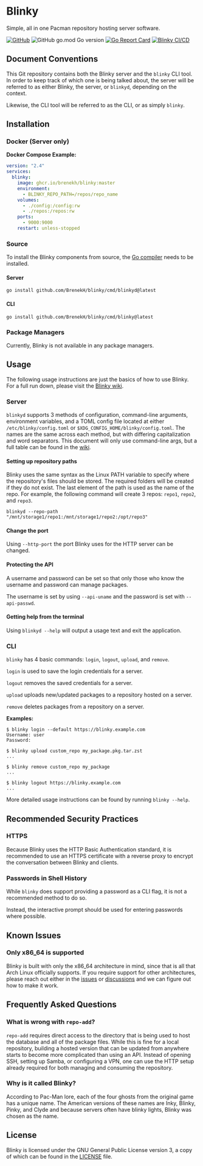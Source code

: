 # Blinky

Simple, all in one Pacman repository hosting server software.

<!-- TODO: Insert more badges here -->
[![GitHub](https://img.shields.io/github/license/BrenekH/blinky)](https://github.com/BrenekH/blinky/blob/master/LICENSE)
![GitHub go.mod Go version](https://img.shields.io/github/go-mod/go-version/BrenekH/blinky)
[![Go Report Card](https://goreportcard.com/badge/github.com/BrenekH/blinky)](https://goreportcard.com/report/github.com/BrenekH/blinky)
[![Blinky CI/CD](https://github.com/BrenekH/blinky/actions/workflows/blinky-ci-cd.yaml/badge.svg)](https://github.com/BrenekH/blinky/actions/workflows/blinky-ci-cd.yaml)

## Document Conventions

This Git repository contains both the Blinky server and the `blinky` CLI tool.
In order to keep track of which one is being talked about, the server will be referred to as either Blinky, the server, or `blinkyd`, depending on the context.

Likewise, the CLI tool will be referred to as the CLI, or as simply `blinky`.

## Installation

### Docker (Server only)

**Docker Compose Example:**

```yaml
version: "2.4"
services:
  blinky:
    image: ghcr.io/brenekh/blinky:master
    environment:
      - BLINKY_REPO_PATH=/repos/repo_name
    volumes:
      - ./config:/config:rw
      - ./repos:/repos:rw
    ports:
      - 9000:9000
    restart: unless-stopped
```

### Source

To install the Blinky components from source, the [Go compiler](https://go.dev/dl) needs to be installed.

#### Server

`go install github.com/BrenekH/blinky/cmd/blinkyd@latest`

#### CLI

`go install github.com/BrenekH/blinky/cmd/blinky@latest`

<!-- ?Perhaps talk about installing shell completions? -->

### Package Managers

Currently, Blinky is not available in any package managers.

## Usage

The following usage instructions are just the basics of how to use Blinky.
For a full run down, please visit the [Blinky wiki](https://github.com/BrenekH/blinky/wiki).

### Server

`blinkyd` supports 3 methods of configuration, command-line arguments, environment variables, and a TOML config file located at either `/etc/blinky/config.toml` or `$XDG_CONFIG_HOME/blinky/config.toml`.
The names are the same across each method, but with differing capitalization and word separators.
This document will only use command-line args, but a full table can be found in the [wiki](https://github.com/BrenekH/blinky/wiki).

#### Setting up repository paths

Blinky uses the same syntax as the Linux PATH variable to specify where the repository's files should be stored.
The required folders will be created if they do not exist.
The last element of the path is used as the name of the repo.
For example, the following command will create 3 repos: `repo1`, `repo2`, and `repo3`.

`blinkyd --repo-path "/mnt/storage1/repo1:/mnt/storage1/repo2:/opt/repo3"`

#### Change the port

Using `--http-port` the port Blinky uses for the HTTP server can be changed.

#### Protecting the API

A username and password can be set so that only those who know the username and password can manage packages.

The username is set by using `--api-uname` and the password is set with `--api-passwd`.

#### Getting help from the terminal

Using `blinkyd --help` will output a usage text and exit the application.

### CLI

`blinky` has 4 basic commands: `login`, `logout`, `upload`, and `remove`.

`login` is used to save the login credentials for a server.

`logout` removes the saved credentials for a server.

`upload` uploads new/updated packages to a repository hosted on a server.

`remove` deletes packages from a repository on a server.

**Examples:**

```text
$ blinky login --default https://blinky.example.com
Username: user
Password:

$ blinky upload custom_repo my_package.pkg.tar.zst
...

$ blinky remove custom_repo my_package
...

$ blinky logout https://blinky.example.com
...
```

More detailed usage instructions can be found by running `blinky --help`.

## Recommended Security Practices

### HTTPS

Because Blinky uses the HTTP Basic Authentication standard, it is recommended to use an HTTPS certificate with a reverse proxy to encrypt the conversation between Blinky and clients.

### Passwords in Shell History

While `blinky` does support providing a password as a CLI flag, it is not a recommended method to do so.

Instead, the interactive prompt should be used for entering passwords where possible.

## Known Issues

### Only x86_64 is supported

Blinky is built with only the x86_64 architecture in mind, since that is all that Arch Linux officially supports.
If you require support for other architectures, please reach out either in the [issues](https://github.com/BrenekH/blinky/issues) or [discussions](https://github.com/BrenekH/blinky/discussions) and we can figure out how to make it work.

## Frequently Asked Questions

### What is wrong with `repo-add`?

`repo-add` requires direct access to the directory that is being used to host the database and all of the package files.
While this is fine for a local repository, building a hosted version that can be updated from anywhere starts to become more complicated than using an API.
Instead of opening SSH, setting up Samba, or configuring a VPN, one can use the HTTP setup already required for both managing and consuming the repository.

### Why is it called Blinky?

According to Pac-Man lore, each of the four ghosts from the original game has a unique name.
The American versions of these names are Inky, Blinky, Pinky, and Clyde and because servers often have blinky lights, Blinky was chosen as the name.

## License

Blinky is licensed under the GNU General Public License version 3, a copy of which can be found in the [LICENSE](LICENSE) file.
